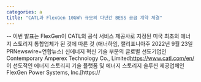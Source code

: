 ```yaml
---
categories: a
title: "CATL과 FlexGen 10GWh 규모의 다년간 BESS 공급 계약 체결"
---
```

-- 이번 발표는 FlexGen이 CATL의 공식 서비스 제공사로 지정된 미국 최초의 에너지 스토리지 통합업체가 된 것에 따른 것  (애너하임, 캘리포니아주 2022년 9월 23일 PRNewswire=연합뉴스) 신에너지 혁신 기술 부문의 글로벌 선도기업인 Contemporary Amperex Technology Co., Limited[https://www.catl.com/en/ ](CATL)이 선도적인 에너지 스토리지 기술 플랫폼 및 에너지 스토리지 솔루션 제공업체인 FlexGen Power Systems, Inc.[https://